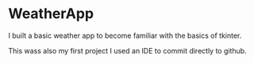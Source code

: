 # WeatherApp

I built a basic weather app to become familiar with the basics of tkinter. 

This wass also my first project I used an IDE to commit directly to github.
